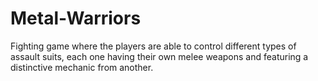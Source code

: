 # Metal-Warriors
Fighting game where the players are able to control different types of assault suits, each one having their own melee weapons and featuring a distinctive mechanic from another.
